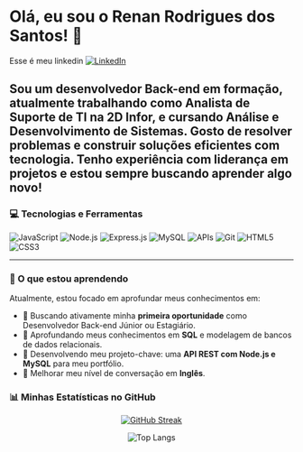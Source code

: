 # Olá, eu sou o Renan Rodrigues dos Santos! 👋

<p align="left"> Esse é meu linkedin
  <a href="https://www.linkedin.com/in/renanrrodriguess/" target="_blank">
    <img src="https://img.shields.io/badge/LinkedIn-0077B5?style=for-the-badge&logo=linkedin&logoColor=white" alt="LinkedIn"/>
  </a>
</p>

Sou um desenvolvedor Back-end em formação, atualmente trabalhando como Analista de Suporte de TI na 2D Infor, e cursando Análise e Desenvolvimento de Sistemas. Gosto de resolver problemas e construir soluções eficientes com tecnologia. Tenho experiência com liderança em projetos e estou sempre buscando aprender algo novo!
---

### 💻 Tecnologias e Ferramentas

![JavaScript](https://img.shields.io/badge/JavaScript-F7DF1E?style=for-the-badge&logo=javascript&logoColor=black)
![Node.js](https://img.shields.io/badge/Node.js-339933?style=for-the-badge&logo=nodedotjs&logoColor=white)
![Express.js](https://img.shields.io/badge/Express.js-000000?style=for-the-badge&logo=express&logoColor=white)
![MySQL](https://img.shields.io/badge/MySQL-4479A1?style=for-the-badge&logo=mysql&logoColor=white)
![APIs](https://img.shields.io/badge/APIs-00599C?style=for-the-badge)
![Git](https://img.shields.io/badge/GIT-E44C30?style=for-the-badge&logo=git&logoColor=white)
![HTML5](https://img.shields.io/badge/HTML5-E34F26?style=for-the-badge&logo=html5&logoColor=white)
![CSS3](https://img.shields.io/badge/CSS3-1572B6?style=for-the-badge&logo=css3&logoColor=white)

---

### 🌱 O que estou aprendendo

Atualmente, estou focado em aprofundar meus conhecimentos em:
- 🔭 Buscando ativamente minha **primeira oportunidade** como Desenvolvedor Back-end Júnior ou Estagiário.
- 🌱 Aprofundando meus conhecimentos em **SQL** e modelagem de bancos de dados relacionais.
- 🚀 Desenvolvendo meu projeto-chave: uma **API REST com Node.js e MySQL** para meu portfólio.
- 💬 Melhorar meu nível de conversação em **Inglês**.

### 📊 Minhas Estatísticas no GitHub

<p align="center">
  <a href="https://git.io/streak-stats">
    <img src="https://streak-stats.demolab.com/?user=renandosantos&theme=dracula&hide_border=true" alt="GitHub Streak" />
  </a>
</p>

<p align="center">
  <img src="https://github-readme-stats.vercel.app/api/top-langs/?username=renandosantos&layout=compact&langs_count=7&theme=dracula" alt="Top Langs" />
</p>


<!--
**renandosantos/renandosantos** is a ✨ _special_ ✨ repository because its `README.md` (this file) appears on your GitHub profile.

Here are some ideas to get you started:

- 🔭 I’m currently working on ...
- 🌱 I’m currently learning ...
- 👯 I’m looking to collaborate on ...
- 🤔 I’m looking for help with ...
- 💬 Ask me about ...
- 📫 How to reach me: ...
- 😄 Pronouns: ...
- ⚡ Fun fact: ...
-->
